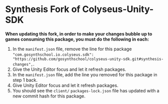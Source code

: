 # Synthesis Fork of Colyseus-Unity-SDK

**When updating this fork, in order to make your changes bubble up to games consuming this package, you must do the following in each:**

1. In the `manifest.json` file, remove the line for this package `"com.gosynthschool.io.colyseus.sdk": "https://github.com/gosynthschool/colyseus-unity-sdk.git#synthesis-changes",`.
2. Give the Unity Editor focus and let it refresh packages.
3. In the `manifest.json` file, add the line you removed for this package in step 1 back.
4. Give Unity Editor focus and let it refresh packages.
5. You should see the `client/` `packages-lock.json` file has updated with a new commit hash for this package.
